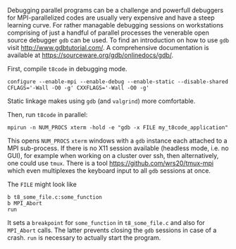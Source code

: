 Debugging parallel programs can be a challenge and powerfull debuggers for MPI-parallelized codes are usually very expensive and
have a steep learning curve.
For rather managable debugging sessions on workstations comprising of just a handful of parallel processes the venerable
open source debugger `gdb` can be used.
To find an introduction on how to use `gdb` visit http://www.gdbtutorial.com/. A comprehensive documentation
is available at https://sourceware.org/gdb/onlinedocs/gdb/.

First, compile `t8code` in debugging mode.
```
configure --enable-mpi --enable-debug --enable-static --disable-shared CFLAGS='-Wall -O0 -g' CXXFLAGS='-Wall -O0 -g'
```
Static linkage makes using `gdb` (and `valgrind`) more comfortable.

Then, run `t8code` in parallel:
```
mpirun -n NUM_PROCS xterm -hold -e "gdb -x FILE my_t8code_application"
```
This opens `NUM_PROCS` `xterm` windows with a `gdb` instance each attached to a MPI sub-process.
If there is no X11 session available (headless mode, i.e. no GUI), for example when working on a cluster
over ssh, then alternatively, one could use `tmux`. There is a tool https://github.com/wrs20/tmux-mpi
which even multiplexes the keyboard input to all `gdb` sessions at once.

The `FILE` might look like
```
b t8_some_file.c:some_function
b MPI_Abort
run
```
It sets a `breakpoint` for `some_function` in `t8_some_file.c` and also for `MPI_Abort` calls.
The latter prevents closing the `gdb` sessions in case of a crash. `run` is necessary
to actually start the program.